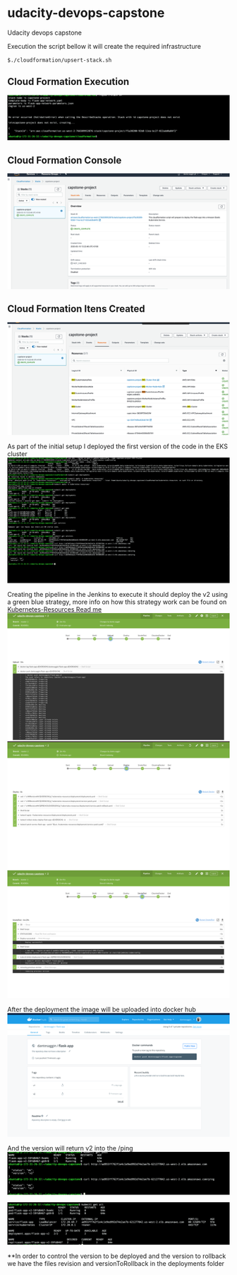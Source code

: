 # udacity-devops-capstone
Udacity devops capstone

Execution the script bellow it will create the required infrastructure
```
$./cloudformation/upsert-stack.sh
```
## Cloud Formation Execution
![img-1](./screenshot/1-ExecuteCloudFormatonToCreateAll.png)
## Cloud Formation Console
![img-1](./screenshot/2-FinalExecutionCloudFormation.png)
## Cloud Formation Itens Created
![img-1](./screenshot/3-ItensCreatedByCloudFormation.png)

As part of the initial setup I deployed the first version of the code in the EKS cluster
![img-1](./screenshot/4-FirstTestGettingVersion1Deployed.png)

Creating the pipeline in the Jenkins to execute it should deploy the v2 using a green blue strategy, more info on how this strategy work can be found on [Kubernetes-Resources Read me](./kubernetes-resources/)
![img-1](./screenshot/5-JenkinsPrint1.png)
![img-1](./screenshot/6-JenkinsPrint2.png)
![img-1](./screenshot/7-JenkinsPrint3.png)

After the deployment the image will be uploaded into docker hub
![img-1](./screenshot/8-ImageUpdatedInDockerHub.png)

And the version will return v2 into the /ping
![img-1](./screenshot/9-TestingAfterDeployment.png)

![img-1](./screenshot/10-AllResourcesAfterDeployment.png)


**In order to control the version to be deployed and the version to rollback we have the files revision and versionToRollback in the deployments folder